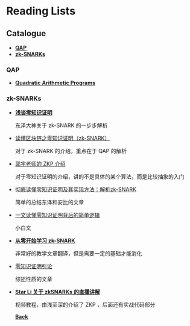 # Reading Lists

## Catalogue

- [**QAP**](#QAP)
- [**zk-SNARKs**](#zk-SNARKs)

### QAP

- [**Quadratic Arithmetic Programs**](https://github.com/Whisker17/zkpThings/issues/27)

### zk-SNARKs

- [**浅谈零知识证明**](https://github.com/Whisker17/zkpThings/issues/11) 

  东泽大神关于 zk-SNARK 的一步步解析

- [读懂区块链之零知识证明（zk-SNARK）](https://github.com/Whisker17/zkpThings/issues/15)

  对于 zk-SNARK 的介绍，重点在于 QAP 的解析

- [郭宇老师的 ZKP 介绍](https://github.com/Whisker17/zkpThings/issues/12)

  对于零知识证明的介绍，讲的不是具体的某个算法，而是比较抽象的入门

- [彻底读懂零知识证明及其实现方法：解析zk-SNARK](https://github.com/Whisker17/zkpThings/issues/16)

  简单的总结东泽和安比的文章

- [一文读懂零知识证明背后的简单逻辑](https://github.com/Whisker17/zkpThings/issues/17)

  小白文

- [**从零开始学习 zk-SNARK**](https://github.com/Whisker17/zkpThings/issues/10)

  非常好的教学文章翻译，但是需要一定的基础才能消化

- [零知识证明引论](https://github.com/Whisker17/zkpThings/issues/19)

  综述性质的文章

- [**Star Li 关于 zkSNARKs 的直播讲解**](https://github.com/Whisker17/zkpThings/issues/13)

  视频教程，由浅至深的介绍了 ZKP ，后面还有实战代码部分
  
  
  
  
  [**Back**](https://github.com/Whisker17/zkpThings/blob/master/README.md)
  
